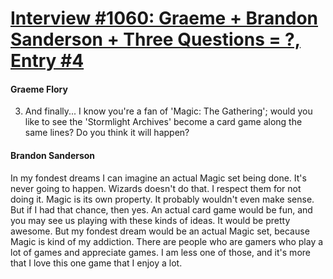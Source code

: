# [Interview #1060: Graeme + Brandon Sanderson + Three Questions = ?, Entry #4](https://www.theoryland.com/intvmain.php?i=1060#4)

#### Graeme Flory

3. And finally... I know you're a fan of 'Magic: The Gathering'; would you like to see the 'Stormlight Archives' become a card game along the same lines? Do you think it will happen?

#### Brandon Sanderson

In my fondest dreams I can imagine an actual Magic set being done. It's never going to happen. Wizards doesn't do that. I respect them for not doing it. Magic is its own property. It probably wouldn't even make sense. But if I had that chance, then yes. An actual card game would be fun, and you may see us playing with these kinds of ideas. It would be pretty awesome. But my fondest dream would be an actual Magic set, because Magic is kind of my addiction. There are people who are gamers who play a lot of games and appreciate games. I am less one of those, and it's more that I love this one game that I enjoy a lot.

